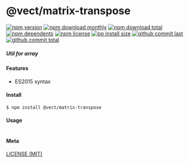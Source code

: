# @vect/matrix-transpose

[![npm version][badge-npm-version]][url-npm]
[![npm download monthly][badge-npm-download-monthly]][url-npm]
[![npm download total][badge-npm-download-total]][url-npm]
[![npm dependents][badge-npm-dependents]][url-github]
[![npm license][badge-npm-license]][url-npm]
[![pp install size][badge-pp-install-size]][url-pp]
[![github commit last][badge-github-last-commit]][url-github]
[![github commit total][badge-github-commit-count]][url-github]

[//]: <> (Shields)
[badge-npm-version]: https://flat.badgen.net/npm/cell/@vect/matrix-transpose
[badge-npm-download-monthly]: https://flat.badgen.net/npm/dm/@vect/matrix-transpose
[badge-npm-download-total]:https://flat.badgen.net/npm/dt/@vect/matrix-transpose
[badge-npm-dependents]: https://flat.badgen.net/npm/dependents/@vect/matrix-transpose
[badge-npm-license]: https://flat.badgen.net/npm/license/@vect/matrix-transpose
[badge-pp-install-size]: https://flat.badgen.net/packagephobia/install/@vect/matrix-transpose
[badge-github-last-commit]: https://flat.badgen.net/github/last-commit/hoyeungw/vect
[badge-github-commit-count]: https://flat.badgen.net/github/commits/hoyeungw/vect

[//]: <> (Link)
[url-npm]: https://npmjs.org/package/@vect/matrix-transpose
[url-pp]: https://packagephobia.now.sh/result?p=@vect/matrix-transpose
[url-github]: https://github.com/hoyeungw/vect

##### Util for array

#### Features

- ES2015 syntax

#### Install
```console
$ npm install @vect/matrix-transpose
```

#### Usage
```js
```

#### Meta
[LICENSE (MIT)](LICENSE)
